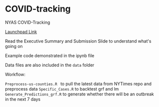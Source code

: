 # COVID-tracking
NYAS COVID-Tracking

[Launchpad Link](https://joinlaunchpad.com/#/projects/1682/an-algorithm-to-detect-community-outbreak-of-covid-19)

Read the Executive Summary and Submission Slide to understand what's going on

Example code demonstrated in the ipynb file

Data files are also included in the ```data``` folder

Workflow:

```Preprocess-us-counties.R ``` to pull the latest data from NYTimes repo and preprocess data
```Specific_Cases.R``` to backtest grf and lm
```Generate_Predictions_grf.R``` to generate whether there will be an outbreak in the next 7 days